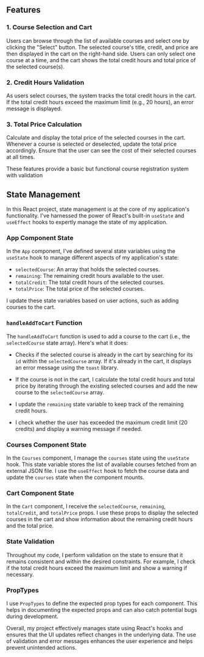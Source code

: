 ## Features

### 1. Course Selection and Cart

Users can browse through the list of available courses and select one by clicking the "Select" button. The selected course's title, credit, and price are then displayed in the cart on the right-hand side. Users can only select one course at a time, and the cart shows the total credit hours and total price of the selected course(s).

### 2. Credit Hours Validation

As users select courses, the system tracks the total credit hours in the cart. If the total credit hours exceed the maximum limit (e.g., 20 hours), an error message is displayed.

### 3. Total Price Calculation

Calculate and display the total price of the selected courses in the cart. Whenever a course is selected or deselected, update the total price accordingly. Ensure that the user can see the cost of their selected courses at all times.

These features provide a basic but functional course registration system with validation




## State Management

In this React project, state management is at the core of my application's functionality. I've harnessed the power of React's built-in `useState` and `useEffect` hooks to expertly manage the state of my application.

### App Component State

In the `App` component, I've defined several state variables using the `useState` hook to manage different aspects of my application's state:

- `selectedCourse`: An array that holds the selected courses.
- `remaining`: The remaining credit hours available to the user.
- `totalCredit`: The total credit hours of the selected courses.
- `totalPrice`: The total price of the selected courses.

I update these state variables based on user actions, such as adding courses to the cart.

### `handleAddToCart` Function

The `handleAddToCart` function is used to add a course to the cart (i.e., the `selectedCourse` state array). Here's what it does:

- Checks if the selected course is already in the cart by searching for its `id` within the `selectedCourse` array. If it's already in the cart, it displays an error message using the `toast` library.

- If the course is not in the cart, I calculate the total credit hours and total price by iterating through the existing selected courses and add the new course to the `selectedCourse` array.

- I update the `remaining` state variable to keep track of the remaining credit hours.

- I check whether the user has exceeded the maximum credit limit (20 credits) and display a warning message if needed.

### Courses Component State

In the `Courses` component, I manage the `courses` state using the `useState` hook. This state variable stores the list of available courses fetched from an external JSON file. I use the `useEffect` hook to fetch the course data and update the `courses` state when the component mounts.

### Cart Component State

In the `Cart` component, I receive the `selectedCourse`, `remaining`, `totalCredit`, and `totalPrice` props. I use these props to display the selected courses in the cart and show information about the remaining credit hours and the total price.

### State Validation

Throughout my code, I perform validation on the state to ensure that it remains consistent and within the desired constraints. For example, I check if the total credit hours exceed the maximum limit and show a warning if necessary.

### PropTypes

I use `PropTypes` to define the expected prop types for each component. This helps in documenting the expected props and can also catch potential bugs during development.

Overall, my project effectively manages state using React's hooks and ensures that the UI updates reflect changes in the underlying data. The use of validation and error messages enhances the user experience and helps prevent unintended actions.
